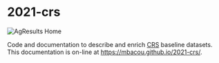 # 2021-crs

![AgResults Home](http://agresults.org/skins/default/images/logo.png)

Code and documentation to describe and enrich [CRS](http://agresults.org/) baseline datasets. This documentation is on-line at https://mbacou.github.io/2021-crs/.

